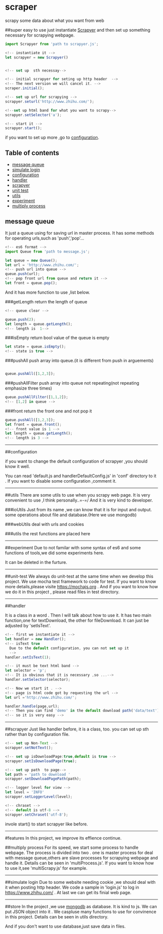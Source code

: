 # scraper
scrapy some data about what you want from web


##super easy to use
just instantiate [Scrapyer](#Scraper) and then set up something necessary for scrapying webpage.

```js
import Scrapyer from 'path to scrapyer.js';

<!-- instantiate it -->
let scrapyer = new Scrapyer()


<!-- set up  sth necessay-->

<!-- initial scrapyer for seting up http header  -->
<!-- The next version we will cancel it. -->
scraper.initial();

<!-- set up url for scrapying -->
scrapyer.seturl('http://www.zhihu.com/');

<!--set up html band for what you want to scrapy-->
scrapyer.setSelector('a');

<!-- start it -->
scrapyer.start();

```
if you want to set up more ,go to [configuration](#configuration).



## Table of contents
- [message queue](#message-queue)
- [simulate login](#simulate-login)
- [configuration](#configuration)
- [handler](#handler)
- [scrapyer](#scrapyer)
- [unit test](#unit-test)
- [utils](#utils)
- [experiment](#experiment)
- [multiply process](#multiply-process)



## message queue

It just a queue using for saving url in master process.
It has some methods for operating urls,such as 'push','pop'...

```js
<!-- es6 format -->
import Queue from 'path to message.js';

let queue = new Queue();
let url = 'http://www.zhihu.com/';
<!-- push url into queue -->
queue.push(url);
<!-- pop front url from queue and return it -->
let front = queue.pop();
```
And it has more function to use ,list below.

###getLength
return the length of queue
```js
<!-- queue clear -->

queue.push(2);
let length = queue.getLength();
<!-- length is  1-->
```

###isEmpty
return bool value of the queue is empty
```js
let state = queue.isEmpty();
<!-- state is true -->
```

###pushAll
push array into queue.(it is different from push in arguements)
```js

queue.pushAll([1,2,3]);

```

###pushAllFilter
push array into queue not repeating(not repeating emphasize three times)
```js
queue.pushAllFilter([1,1,2]);
<!-- [1,2] in queue -->
```
###front
return the front one and not pop it
```js
queue.pushAll([1,2,3]);
let front = queue.front();
<!-- front value is 1 -->
let length = queue.getLength();
<!-- length is 3 -->
```

---

##configuration

if you want to change the default configuration of scrapyer ,you should know it well.

You can read 'default.js and handlerDefaultConfig.js' in 'conf' directory to it .
If you want to disable some configuration ,comment it.


---

##utils
There are some utils to use when you scrapy web page.
It is very convenient to use ,I think personally..\=-=/
And it is very kind to developer.

###ioUtils
Just from its name ,we can know that it is for input and output.
some operations about file and database.(Here we use mongodb)

###webUtils
deal with urls and cookies

###utils
the rest functions are placed here

---

##experiment
Due to not familar with some syntax of es6 and some functions of tools,we did some experiments here.

It can be deleted in the furture.


---
##unit-test
We always do unit-test at the same time when we develop this project.
We use mocha test framework to code for test.
If you want to know more details,please visite https://mochajs.org .
And if you want to know how we do it in this project , please read files in test directory.


---

##handler

It is a class in a word . Then I will talk about how to use it.
It has two main function,one for textDownload, the other for fileDownload. It can just be adjusted by 'setIsText'.

```js
<!-- first we instantiate it -->
let handler = new Handler();
<!-- isText true
  Due to the default configuration, you can not set up it
  -->
handler.setIsText(1);

<!-- it must be text html band -->
let selector = 'p';
<!-- It is obvious that it is necessary ,so ...-->
handler.setSelector(selector);

<!-- Now we start it . -->
<!-- page is html code got by requesting the url -->
let url ='http://www.zhihu.com/';

handler.handle(page,url);
<!-- Then you can find 'demo' in the default download path('data/text') -->
<!-- so it is very easy -->
```


---

##scrapyer
Just like handler before, it is a class, too.
you can set up sth rather than by configuration file.

```js
<!-- set up Non-Text -->
scrapyer.setNotText();

<!-- set up isDownloadPage:true,default is true -->
scrapyer.setIsDownloadPage(true);

<!-- set up path  to page-->
let path = 'path to download '
scrapyer.setDownloadPagePath(path);

<!-- logger level for view -->
let level = 'INFO'
scrapyer.setLoggerLevel(level);

<!-- chraset -->
<!-- default is utf-8 -->
scrapyer.setChraset('utf-8');

```
invole start() to start scrapyer like before.



---

#features
In this project, we improve its effience continue.

##multiply process
For its speed, we start some process to handle webpage.
The process is divided into two . one is master process for deal with message queue,others are slave processes for scrapying webpage and handle it.
Details can be seen in 'multiProcess.js'.
If you want to know how to use it,see 'multiScrapy.js' for example.


---

##simulate login
Due to some website needing cookie ,we should deal with it when posting http header.
We code a sample in 'login.js' to log in https://www.zhihu.com/ . At last we can get its finial web page.

---
##store
In the project ,we use [mongodb](https://www.mongodb.com) as  database. It is kind to js.
We can put JSON object into it .
We caspluse many functions to use for convinence in this project. Details can be seen in utils directory.

And if you don't want to use database,just save data in files.













